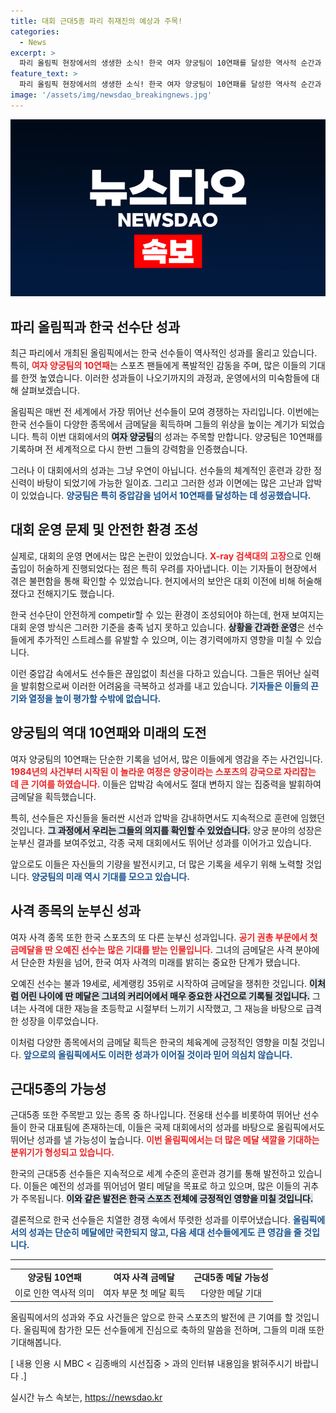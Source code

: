 ```yaml
---
title: 대회 근대5종 파리 취재진의 예상과 주목!
categories:
  - News
excerpt: >
  파리 올림픽 현장에서의 생생한 소식! 한국 여자 양궁팀이 10연패를 달성한 역사적 순간과 함께, 대회 운영의 허술함까지 드러났습니다. 사격의 깜짝 금메달 소식까지 놓치지 마세요!
feature_text: >
  파리 올림픽 현장에서의 생생한 소식! 한국 여자 양궁팀이 10연패를 달성한 역사적 순간과 함께, 대회 운영의 허술함까지 드러났습니다. 사격의 깜짝 금메달 소식까지 놓치지 마세요!
image: '/assets/img/newsdao_breakingnews.jpg'
---
```


<p><img src="/assets/img/newsdao_breakingnews.jpg" alt="flaretime 속보" /></p>

<h2 data-ke-size="size26">파리 올림픽과 한국 선수단 성과</h2>

<p data-ke-size="size16">최근 파리에서 개최된 올림픽에서는 한국 선수들이 역사적인 성과를 올리고 있습니다. 특히, <b><span style="color: #ee2323;">여자 양궁팀의 10연패</span></b>는 스포츠 팬들에게 폭발적인 감동을 주며, 많은 이들의 기대를 한껏 높였습니다. 이러한 성과들이 나오기까지의 과정과, 운영에서의 미숙함들에 대해 살펴보겠습니다.</p>

<p data-ke-size="size16">올림픽은 매번 전 세계에서 가장 뛰어난 선수들이 모여 경쟁하는 자리입니다. 이번에는 한국 선수들이 다양한 종목에서 금메달을 획득하며 그들의 위상을 높이는 계기가 되었습니다. 특히 이번 대회에서의 <b><span style="background-color: #21538527;">여자 양궁팀</span></b>의 성과는 주목할 만합니다. 양궁팀은 10연패를 기록하며 전 세계적으로 다시 한번 그들의 강력함을 인증했습니다.</p>

<p data-ke-size="size16">그러나 이 대회에서의 성과는 그냥 우연이 아닙니다. 선수들의 체계적인 훈련과 강한 정신력이 바탕이 되었기에 가능한 일이죠. 그리고 그러한 성과 이면에는 많은 고난과 압박이 있었습니다. <b><span style="color: #1a5490;">양궁팀은 특히 중압감을 넘어서 10연패를 달성하는 데 성공했습니다.</span></b></p>

<h2 data-ke-size="size26">대회 운영 문제 및 안전한 환경 조성</h2>

<p data-ke-size="size16">실제로, 대회의 운영 면에서는 많은 논란이 있었습니다. <b><span style="color: #ee2323;">X-ray 검색대의 고장</span></b>으로 인해 출입이 허술하게 진행되었다는 점은 특히 우려를 자아냅니다. 이는 기자들이 현장에서 겪은 불편함을 통해 확인할 수 있었습니다. 현지에서의 보안은 대회 이전에 비해 허술해졌다고 전해지기도 했습니다.</p>

<p data-ke-size="size16">한국 선수단이 안전하게 competir할 수 있는 환경이 조성되어야 하는데, 현재 보여지는 대회 운영 방식은 그러한 기준을 충족 넘지 못하고 있습니다. <b><span style="background-color: #21538527;">상황을 간과한 운영</span></b>은 선수들에게 추가적인 스트레스를 유발할 수 있으며, 이는 경기력에까지 영향을 미칠 수 있습니다.</p>

<p data-ke-size="size16">이런 중압감 속에서도 선수들은 끊임없이 최선을 다하고 있습니다. 그들은 뛰어난 실력을 발휘함으로써 이러한 어려움을 극복하고 성과를 내고 있습니다. <b><span style="color: #1a5490;">기자들은 이들의 끈기와 열정을 높이 평가할 수밖에 없습니다.</span></b></p>

<h2 data-ke-size="size26">양궁팀의 역대 10연패와 미래의 도전</h2>

<p data-ke-size="size16">여자 양궁팀의 10연패는 단순한 기록을 넘어서, 많은 이들에게 영감을 주는 사건입니다. <b><span style="color: #ee2323;">1984년의 사건부터 시작된 이 놀라운 여정은 양궁이라는 스포츠의 강국으로 자리잡는 데 큰 기여를 하였습니다.</span></b> 이들은 압박감 속에서도 절대 변하지 않는 집중력을 발휘하여 금메달을 획득했습니다.</p>

<p data-ke-size="size16">특히, 선수들은 자신들을 둘러싼 시선과 압박을 감내하면서도 지속적으로 훈련에 임했던 것입니다. <b><span style="background-color: #21538527;">그 과정에서 우리는 그들의 의지를 확인할 수 있었습니다.</span></b> 양궁 분야의 성장은 눈부신 결과를 보여주었고, 각종 국제 대회에서도 뛰어난 성과를 이어가고 있습니다.</p>

<p data-ke-size="size16">앞으로도 이들은 자신들의 기량을 발전시키고, 더 많은 기록을 세우기 위해 노력할 것입니다. <b><span style="color: #1a5490;">양궁팀의 미래 역시 기대를 모으고 있습니다.</span></b></p>

<h2 data-ke-size="size26">사격 종목의 눈부신 성과</h2>

<p data-ke-size="size16">여자 사격 종목 또한 한국 스포츠의 또 다른 눈부신 성과입니다. <b><span style="color: #ee2323;">공기 권총 부문에서 첫 금메달을 딴 오예진 선수는 많은 기대를 받는 인물입니다.</span></b> 그녀의 금메달은 사격 분야에서 단순한 차원을 넘어, 한국 여자 사격의 미래를 밝히는 중요한 단계가 됐습니다.</p>

<p data-ke-size="size16">오예진 선수는 불과 19세로, 세계랭킹 35위로 시작하여 금메달을 쟁취한 것입니다. <b><span style="background-color: #21538527;">이처럼 어린 나이에 딴 메달은 그녀의 커리어에서 매우 중요한 사건으로 기록될 것입니다.</span></b> 그녀는 사격에 대한 재능을 초등학교 시절부터 느끼기 시작했고, 그 재능을 바탕으로 급격한 성장을 이루었습니다.</p>

<p data-ke-size="size16">이처럼 다양한 종목에서의 금메달 획득은 한국의 체육계에 긍정적인 영향을 미칠 것입니다. <b><span style="color: #1a5490;">앞으로의 올림픽에서도 이러한 성과가 이어질 것이라 믿어 의심치 않습니다.</span></b></p>

<h2 data-ke-size="size26">근대5종의 가능성</h2>

<p data-ke-size="size16">근대5종 또한 주목받고 있는 종목 중 하나입니다. 전웅태 선수를 비롯하여 뛰어난 선수들이 한국 대표팀에 존재하는데, 이들은 국제 대회에서의 성과를 바탕으로 올림픽에서도 뛰어난 성과를 낼 가능성이 높습니다. <b><span style="color: #ee2323;">이번 올림픽에서는 더 많은 메달 색깔을 기대하는 분위기가 형성되고 있습니다.</span></b></p>

<p data-ke-size="size16">한국의 근대5종 선수들은 지속적으로 세계 수준의 훈련과 경기를 통해 발전하고 있습니다. 이들은 예전의 성과를 뛰어넘어 멀티 메달을 목표로 하고 있으며, 많은 이들의 귀추가 주목됩니다. <b><span style="background-color: #21538527;">이와 같은 발전은 한국 스포츠 전체에 긍정적인 영향을 미칠 것입니다.</span></b></p>

<p data-ke-size="size16">결론적으로 한국 선수들은 치열한 경쟁 속에서 뚜렷한 성과를 이루어냈습니다. <b><span style="color: #1a5490;">올림픽에서의 성과는 단순히 메달에만 국한되지 않고, 다음 세대 선수들에게도 큰 영감을 줄 것입니다.</span></b></p>

<hr>

<table style="width: 100%; border-collapse: collapse;">
    <tbody>
        <tr>
            <td style="text-align: center; height: 17px;"><b>양궁팀 10연패</b></td>
            <td style="text-align: center; height: 17px;"><b>여자 사격 금메달</b></td>
            <td style="text-align: center; height: 17px;"><b>근대5종 메달 가능성</b></td>
        </tr>
        <tr>
            <td style="text-align: center; height: 17px;">이로 인한 역사적 의미</td>
            <td style="text-align: center; height: 17px;">여자 부문 첫 메달 획득</td>
            <td style="text-align: center; height: 17px;">다양한 메달 기대</td>
        </tr>
    </tbody>
</table>

<p data-ke-size="size16">올림픽에서의 성과와 주요 사건들은 앞으로 한국 스포츠의 발전에 큰 기여를 할 것입니다. 올림픽에 참가한 모든 선수들에게 진심으로 축하의 말씀을 전하며, 그들의 미래 또한 기대해봅니다.</p>

<p data-ke-size="size16">[ 내용 인용 시 MBC < 김종배의 시선집중 > 과의 인터뷰 내용임을 밝혀주시기 바랍니다 .]</p>
실시간 뉴스 속보는, <a href="https://newsdao.kr" rel="dofollow">https://newsdao.kr</a>


